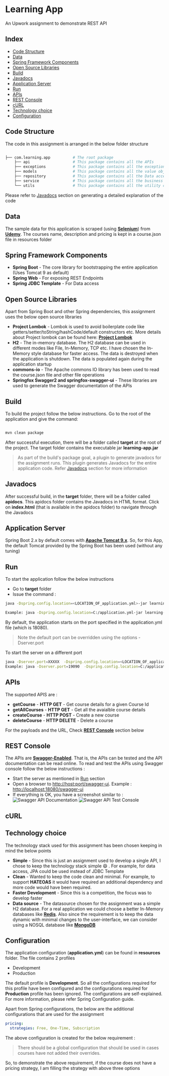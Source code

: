 # Learning App


An Upwork assignment to demonstrate REST API

## Index

* [Code Structure](#code-structure)
* [Data](#data)
* [Spring Framework Components](#spring-framework-components)
* [Open Source Libraries](#open-source-libraries)
* [Build](#build)
* [Javadocs](#javadocs)
* [Application Server](#application-server)
* [Run](#run)
* [APIs](#apis)
* [REST Console](#rest-console) 
* [cURL](#curl)
* [Technology choice](#technology-choice)
* [Configuration](#configuration)



## Code Structure

The code in this assignment is arranged in the below folder structure

``` bash

├── com.learning.app          # The root package
    ├── api                   # This package contains all the APIs 
    ├── exceptions            # This package contains all the exceptions that arise in the application
    ├── models                # This package contains all the value objects
    ├── repository            # This package contains all the Data access 
    ├── service               # This package contains all the business logic
    └── utils                 # This package contains all the utility classes used for this assignment

```

Please refer to [Javadocs](#javadocs) section on generating a detailed explanation of the code

## Data

The sample data for this application is scraped (using [**Selenium**](https://www.selenium.dev/)) from [**Udemy**](https://www.udemy.com/courses/free/?p=1). The courses name, description and pricing is kept in a course.json file in resources folder 

## Spring Framework Components

* **Spring Boot** - The core library for bootstrapping the entire application (Uses Tomcat 9 as default) 
* **Spring Web** - For exposing REST Endpoints
* **Spring JDBC Template** - For Data access 

## Open Source Libraries

Apart from Spring Boot and other Spring dependencies, this assignment uses the below open source libraries 

* **Project Lombok** - Lombok is used to avoid boilerplate code like getters/setter/toString/hashCode/default constructors etc. More details about Project lombok can be found here:  [**Project Lombok**](https://projectlombok.org/)
* **H2** - The in-memory database. The H2 database can be used in different modes like File, In-Memory, TCP etc. I have chosen the In-Memory style database for faster access. The data is destroyed when the application is shutdown. The data is populated again during the application startup
* **commons-io** - The Apache commons IO library has been used to read the course.json file and other file operations
* **Springfox Swagger2 and springfox-swagger-ui** - These libraries are used to generate the Swagger documentation of the APIs

## Build

To build the project follow the below instructions. Go to the root of the application and give the command:

```bash

mvn clean package

```

After successful execution, there will be a folder called **target** at the root of the project. The target folder contains the executable jar **learning-app.jar**

> As part of the build's package goal, a plugin to generate javadocs for the assignment runs. This plugin generates Javadocs for the entire application code. Refer [Javadocs](#javadocs) section for more information  

## Javadocs

After successful build, in the **target** folder, there will be a folder called **apidocs**. 
This apidocs folder contains the Javadocs in HTML format. Click on **index.html** (that is available in the apidocs folder) to navigate through the Javadocs

## Application Server

Spring Boot 2.x by default comes with [**Apache Tomcat 9.x**](http://tomcat.apache.org/). So, for this App, the default Tomcat provided by the Spring Boot has been used (without any tuning) 

## Run

To start the application follow the below instructions

* Go to **target** folder
* Issue the command :

```bash
java -Dspring.config.location=<LOCATION_OF_application.yml>-jar learning-app.jar

Example: java -Dspring.config.location=C:/application.yml-jar learning-app.jar 
```

By default, the application starts on the port specified in the application.yml file (which is 18080).

> Note the default port can be overridden using the options -Dserver.port

To start the server on a different port 

```bash
java -Dserver.port=XXXXX  -Dspring.config.location=<LOCATION_OF_application.yml>-jar learning-app.jar
Example: java -Dserver.port=19090  -Dspring.config.location=C:/applicatiton.yml -jar learning-app.jar
```
## APIs

The supported APIS are : 

* **getCourse** - **HTTP GET** - Get course details for a given Course Id
* **getAllCourses** - **HTTP GET** - Get all the avaialble course details
* **createCourse** - **HTTP POST** - Create a new course
* **deleteCourse** - **HTTP DELETE** - Delete a course 

For the payloads and the URL, Check [**REST Console**](#rest-console) section below

## REST Console 

The APIs are [**Swagger-Enabled**](https://swagger.io/). That is, the APIs can be tested and the API documentation can be read online. To read and test the APIs using Swagger console follow the below instructions :

* Start the server as mentioned in [Run](#run) section
* Open a browser to [http://host:port/swagger-ui](http://host:port/swagger-ui). Example : [http://localhost:18080/swagger-ui](http://localhost:18080/swagger-ui)
* If everything is OK, you have a screenshot similar to :
  ![Swagger API Documentation](/screenshot/swagger1.png?raw=true "Swagger APIs")
  ![Swagger API Test Console](/screenshot/swagger2.png?raw=true "Swagger APIs")

## cURL

## Technology choice

The technology stack used for this assignment has been chosen keeping in mind the below points 

* **Simple** - Since this is just an assignment used to develop a single API, I chose to keep the technology stack simple :smile: . For example, for data access, JPA could be used instead of JDBC Template  
* **Clean** - Wanted to keep the code clean and minimal. For example, to support **HATEOAS** it would have required an additional dependency and more code would have been required.
* **Faster Development** - Since this is a competition, the focus was to develop faster
* **Data source** - The datasource chosen for the assignment was a simple H2 database. For a real application we could choose a better In-Memory databases like [**Redis**](https://redis.io/). Also since the requirement is to keep the data dynamic with minimal changes to the user-interface, we can consider using a NOSQL database like [**MongoDB**](https://www.mongodb.com/)
 
## Configuration

The application configuration (**application.yml**) can be found in **resources** folder.
The file contains 2 profiles
 
* Development
* Production

The default profile is **Development**. So all the configurations required for this profile have been configured and the configurations required for **Production** profile has been ignored. 
The configurations are self-explained. For more information, please refer Spring Configuration guide.
<p>Apart from Spring configurations, the below are the additional configurations that are used for the assignment </p>

``` yml
pricing:
  strategies: Free, One-Time, Subscription

```
  

The above configuration is created for the below requirement :

> There should be a global configuration that should be used in cases courses have not added their overrides.

So, to demonstrate the above requirement, if the course does not have a pricing strategy, I am filling the strategy with above three options  
